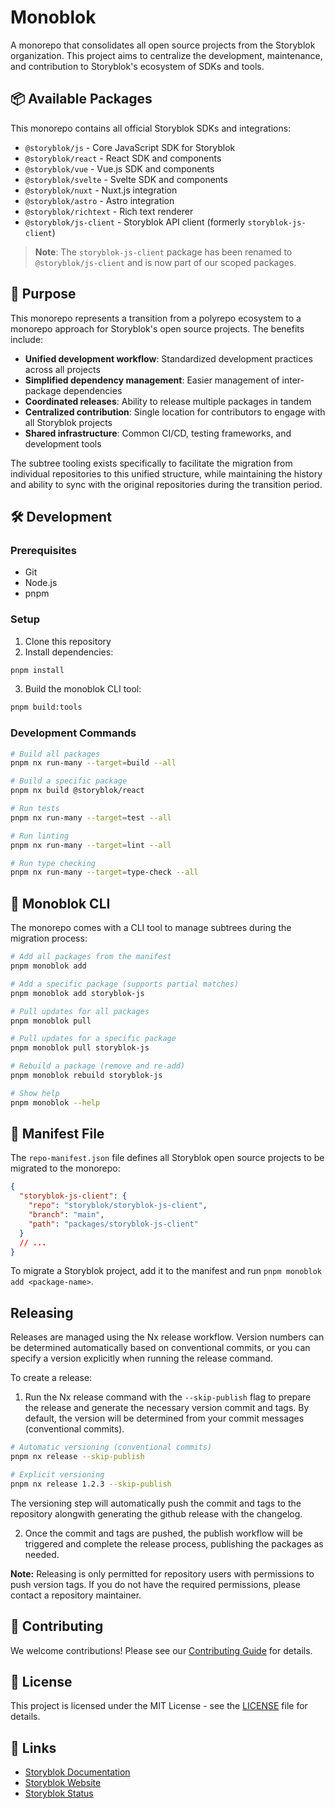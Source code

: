 # Monoblok

A monorepo that consolidates all open source projects from the Storyblok organization. This project aims to centralize the development, maintenance, and contribution to Storyblok's ecosystem of SDKs and tools.

## 📦 Available Packages

This monorepo contains all official Storyblok SDKs and integrations:

- `@storyblok/js` - Core JavaScript SDK for Storyblok
- `@storyblok/react` - React SDK and components
- `@storyblok/vue` - Vue.js SDK and components
- `@storyblok/svelte` - Svelte SDK and components
- `@storyblok/nuxt` - Nuxt.js integration
- `@storyblok/astro` - Astro integration
- `@storyblok/richtext` - Rich text renderer
- `@storyblok/js-client` - Storyblok API client (formerly `storyblok-js-client`)

> **Note**: The `storyblok-js-client` package has been renamed to `@storyblok/js-client` and is now part of our scoped packages.

## 🎯 Purpose

This monorepo represents a transition from a polyrepo ecosystem to a monorepo approach for Storyblok's open source projects. The benefits include:

- **Unified development workflow**: Standardized development practices across all projects
- **Simplified dependency management**: Easier management of inter-package dependencies
- **Coordinated releases**: Ability to release multiple packages in tandem
- **Centralized contribution**: Single location for contributors to engage with all Storyblok projects
- **Shared infrastructure**: Common CI/CD, testing frameworks, and development tools

The subtree tooling exists specifically to facilitate the migration from individual repositories to this unified structure, while maintaining the history and ability to sync with the original repositories during the transition period.

## 🛠 Development

### Prerequisites

- Git
- Node.js
- pnpm

### Setup

1. Clone this repository
2. Install dependencies:

```bash
pnpm install
```

3. Build the monoblok CLI tool:

```bash
pnpm build:tools
```

### Development Commands

```bash
# Build all packages
pnpm nx run-many --target=build --all

# Build a specific package
pnpm nx build @storyblok/react

# Run tests
pnpm nx run-many --target=test --all

# Run linting
pnpm nx run-many --target=lint --all

# Run type checking
pnpm nx run-many --target=type-check --all
```

## 🔧 Monoblok CLI

The monorepo comes with a CLI tool to manage subtrees during the migration process:

```bash
# Add all packages from the manifest
pnpm monoblok add

# Add a specific package (supports partial matches)
pnpm monoblok add storyblok-js

# Pull updates for all packages
pnpm monoblok pull

# Pull updates for a specific package
pnpm monoblok pull storyblok-js

# Rebuild a package (remove and re-add)
pnpm monoblok rebuild storyblok-js

# Show help
pnpm monoblok --help
```

## 📄 Manifest File

The `repo-manifest.json` file defines all Storyblok open source projects to be migrated to the monorepo:

```json
{
  "storyblok-js-client": {
    "repo": "storyblok/storyblok-js-client",
    "branch": "main",
    "path": "packages/storyblok-js-client"
  }
  // ...
}
```

To migrate a Storyblok project, add it to the manifest and run `pnpm monoblok add <package-name>`.

## Releasing

Releases are managed using the Nx release workflow. Version numbers can be determined automatically based on conventional commits, or you can specify a version explicitly when running the release command.

To create a release:

1. Run the Nx release command with the `--skip-publish` flag to prepare the release and generate the necessary version commit and tags. By default, the version will be determined from your commit messages (conventional commits).

```bash
# Automatic versioning (conventional commits)
pnpm nx release --skip-publish

# Explicit versioning
pnpm nx release 1.2.3 --skip-publish
```

The versioning step will automatically push the commit and tags to the repository alongwith generating the github release with the changelog.

2. Once the commit and tags are pushed, the publish workflow will be triggered and complete the release process, publishing the packages as needed.

**Note:** Releasing is only permitted for repository users with permissions to push version tags. If you do not have the required permissions, please contact a repository maintainer.

## 🤝 Contributing

We welcome contributions! Please see our [Contributing Guide](CONTRIBUTING.md) for details.

## 📄 License

This project is licensed under the MIT License - see the [LICENSE](LICENSE) file for details.

## 🔗 Links

- [Storyblok Documentation](https://www.storyblok.com/docs)
- [Storyblok Website](https://www.storyblok.com)
- [Storyblok Status](https://status.storyblok.com)
